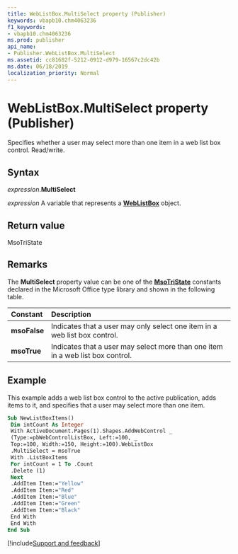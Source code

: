 ```yaml
---
title: WebListBox.MultiSelect property (Publisher)
keywords: vbapb10.chm4063236
f1_keywords:
- vbapb10.chm4063236
ms.prod: publisher
api_name:
- Publisher.WebListBox.MultiSelect
ms.assetid: cc81682f-5212-0912-d979-16567c2dc42b
ms.date: 06/18/2019
localization_priority: Normal
---
```



# WebListBox.MultiSelect property (Publisher)

Specifies whether a user may select more than one item in a web list box control. Read/write.


## Syntax

_expression_.**MultiSelect**

_expression_ A variable that represents a **[WebListBox](Publisher.WebListBox.md)** object.


## Return value

MsoTriState


## Remarks

The **MultiSelect** property value can be one of the **[MsoTriState](office.msotristate.md)** constants declared in the Microsoft Office type library and shown in the following table.

|Constant|Description|
|:-----|:-----|
| **msoFalse**| Indicates that a user may only select one item in a web list box control.|
| **msoTrue**| Indicates that a user may select more than one item in a web list box control.|

## Example

This example adds a web list box control to the active publication, adds items to it, and specifies that a user may select more than one item.

```vb
Sub NewListBoxItems() 
 Dim intCount As Integer 
 With ActiveDocument.Pages(1).Shapes.AddWebControl _ 
 (Type:=pbWebControlListBox, Left:=100, _ 
 Top:=100, Width:=150, Height:=100).WebListBox 
 .MultiSelect = msoTrue 
 With .ListBoxItems 
 For intCount = 1 To .Count 
 .Delete (1) 
 Next 
 .AddItem Item:="Yellow" 
 .AddItem Item:="Red" 
 .AddItem Item:="Blue" 
 .AddItem Item:="Green" 
 .AddItem Item:="Black" 
 End With 
 End With 
End Sub
```

[!include[Support and feedback](~/includes/feedback-boilerplate.md)]